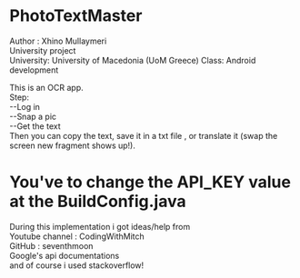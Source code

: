 # PhotoTextMaster
Author : Xhino Mullaymeri   
University project  
University: University of Macedonia (UoM Greece) 
Class: Android development  


This is an OCR app.  
Step:  
--Log in  
--Snap a pic  
--Get the text  
Then you can copy the text, save it in a txt file , or translate it (swap the screen new fragment shows up!).  


# You've to change the API_KEY value at the BuildConfig.java  


During this implementation i got ideas/help from  
Youtube channel : CodingWithMitch  
GitHub : seventhmoon  
Google's api documentations  
and of course i used stackoverflow!  
